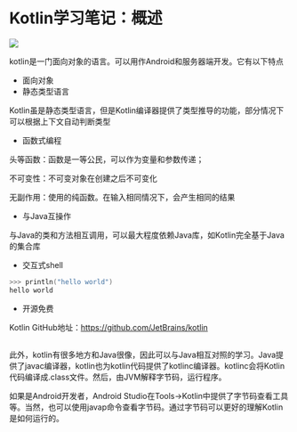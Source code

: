 # Kotlin学习笔记：概述



![](/Users/nxiangbo/Documents/AndroidLearning/Kotlin/images/Kotlin.png)

kotlin是一门面向对象的语言。可以用作Android和服务器端开发。它有以下特点

- 面向对象
- 静态类型语言

Kotlin虽是静态类型语言，但是Kotlin编译器提供了类型推导的功能，部分情况下可以根据上下文自动判断类型

- 函数式编程

头等函数：函数是一等公民，可以作为变量和参数传递；

不可变性：不可变对象在创建之后不可变化

无副作用：使用的纯函数。在输入相同情况下，会产生相同的结果

- 与Java互操作

与Java的类和方法相互调用，可以最大程度依赖Java库，如Kotlin完全基于Java的集合库

- 交互式shell

```kotlin
>>> println("hello world")
hello world
```



- 开源免费

Kotlin GitHub地址：https://github.com/JetBrains/kotlin

## 

此外，kotlin有很多地方和Java很像，因此可以与Java相互对照的学习。Java提供了javac编译器，kotlin也为kotlin代码提供了kotlinc编译器。kotlinc会将Kotlin代码编译成.class文件。然后，由JVM解释字节码，运行程序。

如果是Android开发者，Android Studio在Tools->Kotlin中提供了字节码查看工具等。当然，也可以使用javap命令查看字节码。通过字节码可以更好的理解Kotlin是如何运行的。



